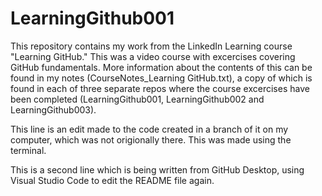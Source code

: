 # LearningGithub001
This repository contains my work from the LinkedIn Learning course "Learning GitHub." This was a video course with excercises covering GitHub fundamentals. More information about the contents of this can be found in my notes (CourseNotes_Learning GitHub.txt), a copy of which is found in each of three separate repos where the course excercises have been completed (LearningGithub001, LearningGithub002 and LearningGithub003).

This line is an edit made to the code created in a branch of it on my computer, which was not origionally there. This was made using the terminal. 

This is a second line which is being written from GitHub Desktop, using Visual Studio Code to edit the README file again. 
